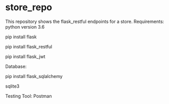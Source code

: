 # store_repo
This repository shows the flask_restful endpoints for a store.
Requirements:
python version 3.6

pip install flask

pip install flask_restful

pip install flask_jwt

Database:

pip install flask_sqlalchemy

sqlite3

Testing Tool:
Postman
